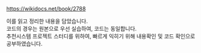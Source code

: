 https://wikidocs.net/book/2788

이를 읽고 정리한 내용을 담았습니다.  
코드의 경우는 원본으로 우선 실습하여, 코드는 동일합니다.  
추천시스템 프로젝트 스터디를 위하여, 빠르게 익히기 위해 내용확인 및 코드 확인으로 공부하였습니다.
